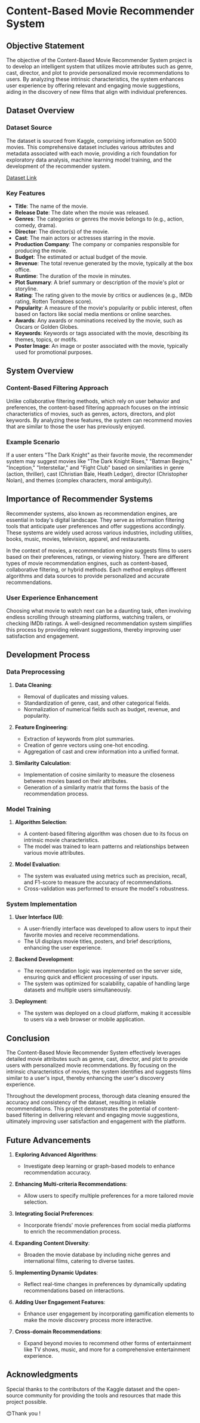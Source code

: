 # **Content-Based Movie Recommender System**

## **Objective Statement**

The objective of the Content-Based Movie Recommender System project is to develop an intelligent system that utilizes movie attributes such as genre, cast, director, and plot to provide personalized movie recommendations to users. By analyzing these intrinsic characteristics, the system enhances user experience by offering relevant and engaging movie suggestions, aiding in the discovery of new films that align with individual preferences.

## **Dataset Overview**

### **Dataset Source**
The dataset is sourced from Kaggle, comprising information on 5000 movies. This comprehensive dataset includes various attributes and metadata associated with each movie, providing a rich foundation for exploratory data analysis, machine learning model training, and the development of the recommender system.

 [Dataset Link](https://www.kaggle.com/datasets/tmdb/tmdb-movie-metadata)
 

### **Key Features**
- **Title**: The name of the movie.
- **Release Date**: The date when the movie was released.
- **Genres**: The categories or genres the movie belongs to (e.g., action, comedy, drama).
- **Director**: The director(s) of the movie.
- **Cast**: The main actors or actresses starring in the movie.
- **Production Company**: The company or companies responsible for producing the movie.
- **Budget**: The estimated or actual budget of the movie.
- **Revenue**: The total revenue generated by the movie, typically at the box office.
- **Runtime**: The duration of the movie in minutes.
- **Plot Summary**: A brief summary or description of the movie's plot or storyline.
- **Rating**: The rating given to the movie by critics or audiences (e.g., IMDb rating, Rotten Tomatoes score).
- **Popularity**: A measure of the movie's popularity or public interest, often based on factors like social media mentions or online searches.
- **Awards**: Any awards or nominations received by the movie, such as Oscars or Golden Globes.
- **Keywords**: Keywords or tags associated with the movie, describing its themes, topics, or motifs.
- **Poster Image**: An image or poster associated with the movie, typically used for promotional purposes.

## **System Overview**

### **Content-Based Filtering Approach**
Unlike collaborative filtering methods, which rely on user behavior and preferences, the content-based filtering approach focuses on the intrinsic characteristics of movies, such as genres, actors, directors, and plot keywords. By analyzing these features, the system can recommend movies that are similar to those the user has previously enjoyed.

### **Example Scenario**
If a user enters "The Dark Knight" as their favorite movie, the recommender system may suggest movies like "The Dark Knight Rises," "Batman Begins," "Inception," "Interstellar," and "Fight Club" based on similarities in genre (action, thriller), cast (Christian Bale, Heath Ledger), director (Christopher Nolan), and themes (complex characters, moral ambiguity).

## **Importance of Recommender Systems**

Recommender systems, also known as recommendation engines, are essential in today's digital landscape. They serve as information filtering tools that anticipate user preferences and offer suggestions accordingly. These systems are widely used across various industries, including utilities, books, music, movies, television, apparel, and restaurants.

In the context of movies, a recommendation engine suggests films to users based on their preferences, ratings, or viewing history. There are different types of movie recommendation engines, such as content-based, collaborative filtering, or hybrid methods. Each method employs different algorithms and data sources to provide personalized and accurate recommendations.

### **User Experience Enhancement**
Choosing what movie to watch next can be a daunting task, often involving endless scrolling through streaming platforms, watching trailers, or checking IMDb ratings. A well-designed recommendation system simplifies this process by providing relevant suggestions, thereby improving user satisfaction and engagement.

## **Development Process**

### **Data Preprocessing**
1. **Data Cleaning**: 
   - Removal of duplicates and missing values.
   - Standardization of genre, cast, and other categorical fields.
   - Normalization of numerical fields such as budget, revenue, and popularity.

2. **Feature Engineering**: 
   - Extraction of keywords from plot summaries.
   - Creation of genre vectors using one-hot encoding.
   - Aggregation of cast and crew information into a unified format.

3. **Similarity Calculation**: 
   - Implementation of cosine similarity to measure the closeness between movies based on their attributes.
   - Generation of a similarity matrix that forms the basis of the recommendation process.

### **Model Training**
1. **Algorithm Selection**: 
   - A content-based filtering algorithm was chosen due to its focus on intrinsic movie characteristics.
   - The model was trained to learn patterns and relationships between various movie attributes.

2. **Model Evaluation**: 
   - The system was evaluated using metrics such as precision, recall, and F1-score to measure the accuracy of recommendations.
   - Cross-validation was performed to ensure the model's robustness.

### **System Implementation**
1. **User Interface (UI)**: 
   - A user-friendly interface was developed to allow users to input their favorite movies and receive recommendations.
   - The UI displays movie titles, posters, and brief descriptions, enhancing the user experience.

2. **Backend Development**: 
   - The recommendation logic was implemented on the server side, ensuring quick and efficient processing of user inputs.
   - The system was optimized for scalability, capable of handling large datasets and multiple users simultaneously.

3. **Deployment**: 
   - The system was deployed on a cloud platform, making it accessible to users via a web browser or mobile application.

## **Conclusion**

The Content-Based Movie Recommender System effectively leverages detailed movie attributes such as genre, cast, director, and plot to provide users with personalized movie recommendations. By focusing on the intrinsic characteristics of movies, the system identifies and suggests films similar to a user's input, thereby enhancing the user's discovery experience.

Throughout the development process, thorough data cleaning ensured the accuracy and consistency of the dataset, resulting in reliable recommendations. This project demonstrates the potential of content-based filtering in delivering relevant and engaging movie suggestions, ultimately improving user satisfaction and engagement with the platform.

## **Future Advancements**

1. **Exploring Advanced Algorithms**: 
   - Investigate deep learning or graph-based models to enhance recommendation accuracy.

2. **Enhancing Multi-criteria Recommendations**: 
   - Allow users to specify multiple preferences for a more tailored movie selection.

3. **Integrating Social Preferences**: 
   - Incorporate friends' movie preferences from social media platforms to enrich the recommendation process.

4. **Expanding Content Diversity**: 
   - Broaden the movie database by including niche genres and international films, catering to diverse tastes.

5. **Implementing Dynamic Updates**: 
   - Reflect real-time changes in preferences by dynamically updating recommendations based on interactions.

6. **Adding User Engagement Features**: 
   - Enhance user engagement by incorporating gamification elements to make the movie discovery process more interactive.

7. **Cross-domain Recommendations**: 
   - Expand beyond movies to recommend other forms of entertainment like TV shows, music, and more for a comprehensive entertainment experience.

## **Acknowledgments**

Special thanks to the contributors of the Kaggle dataset and the open-source community for providing the tools and resources that made this project possible.

 😊Thank you !  


